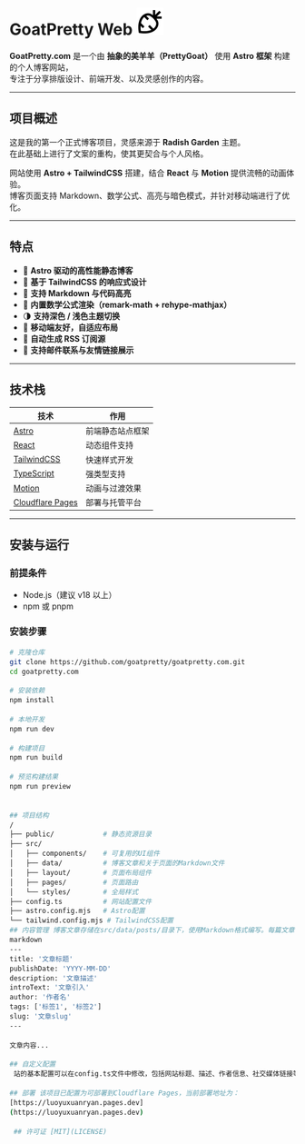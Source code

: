 # GoatPretty Web ![GoatPretty Logo](/public/favicon.svg)

**GoatPretty.com** 是一个由 **抽象的美羊羊（PrettyGoat）** 使用 **Astro 框架** 构建的个人博客网站，  
专注于分享排版设计、前端开发、以及灵感创作的内容。  

---

## 项目概述

这是我的第一个正式博客项目，灵感来源于 **Radish Garden** 主题。  
在此基础上进行了文案的重构，使其更契合与个人风格。  

网站使用 **Astro + TailwindCSS** 搭建，结合 **React** 与 **Motion** 提供流畅的动画体验。  
博客页面支持 Markdown、数学公式、高亮与暗色模式，并针对移动端进行了优化。

---

## 特点

- 🚀 **Astro 驱动的高性能静态博客**
- 🎨 **基于 TailwindCSS 的响应式设计**
- 📝 **支持 Markdown 与代码高亮**
- 🧮 **内置数学公式渲染（remark-math + rehype-mathjax）**
- 🌗 **支持深色 / 浅色主题切换**
- 📱 **移动端友好，自适应布局**
- 📰 **自动生成 RSS 订阅源**
- 💌 **支持邮件联系与友情链接展示**

---

## 技术栈

| 技术 | 作用 |
|------|------|
| [Astro](https://astro.build/) | 前端静态站点框架 |
| [React](https://react.dev/) | 动态组件支持 |
| [TailwindCSS](https://tailwindcss.com/) | 快速样式开发 |
| [TypeScript](https://www.typescriptlang.org/) | 强类型支持 |
| [Motion](https://motion.dev/) | 动画与过渡效果 |
| [Cloudflare Pages](https://pages.cloudflare.com/) | 部署与托管平台 |

---

## 安装与运行

### 前提条件

- Node.js（建议 v18 以上）
- npm 或 pnpm

### 安装步骤

```bash
# 克隆仓库
git clone https://github.com/goatpretty/goatpretty.com.git
cd goatpretty.com

# 安装依赖
npm install

# 本地开发
npm run dev

# 构建项目
npm run build

# 预览构建结果
npm run preview


## 项目结构
/
├── public/            # 静态资源目录
├── src/
│   ├── components/    # 可复用的UI组件
│   ├── data/          # 博客文章和关于页面的Markdown文件
│   ├── layout/        # 页面布局组件
│   ├── pages/         # 页面路由
│   └── styles/        # 全局样式
├── config.ts          # 网站配置文件
├── astro.config.mjs   # Astro配置
└── tailwind.config.mjs # TailwindCSS配置
## 内容管理 博客文章存储在src/data/posts/目录下，使用Markdown格式编写。每篇文章需要包含以下前置元数据：
markdown
---
title: '文章标题'
publishDate: 'YYYY-MM-DD'
description: '文章描述'
introText: '文章引入'
author: '作者名'
tags: ['标签1', '标签2']
slug: '文章slug'
---

文章内容...

## 自定义配置 
 站的基本配置可以在config.ts文件中修改，包括网站标题、描述、作者信息、社交媒体链接等。 
 
## 部署 该项目已配置为可部署到Cloudflare Pages，当前部署地址为：
[https://luoyuxuanryan.pages.dev]
(https://luoyuxuanryan.pages.dev) 
 
 ## 许可证 [MIT](LICENSE)
